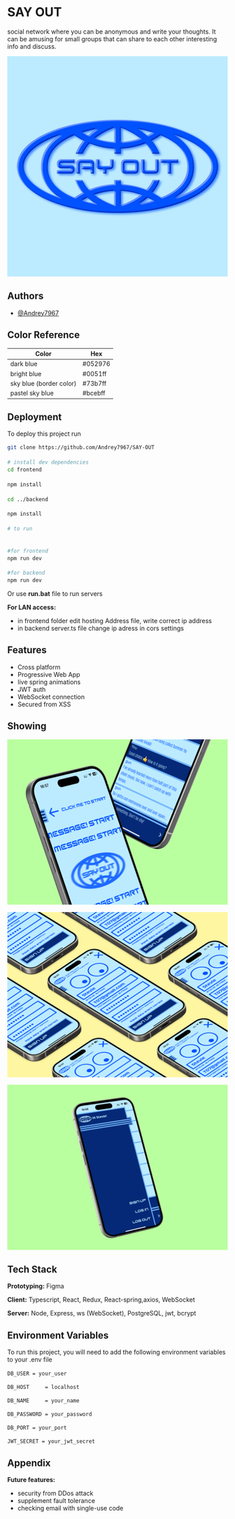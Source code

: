 
# SAY OUT

social network where you can be anonymous and write your thoughts. It can be amusing for small groups that can share to each other interesting info and discuss.




![Logo](https://github.com/Andrey7967/SAY-OUT/blob/main/frontend/public/flat.png)




## Authors

- [@Andrey7967](https://github.com/Andrey7967)

## Color Reference

| Color             | Hex                                                                |
| ----------------- | ------------------------------------------------------------------ |
| dark blue | #052976  |
| bright blue |#0051ff |
| sky blue (border color) | #73b7ff|
| pastel sky  blue |#bcebff |


## Deployment

To deploy this project run

```bash
git clone https://github.com/Andrey7967/SAY-OUT

# install dev dependencies
cd frontend

npm install

cd ../backend

npm install

# to run


#for frontend
npm run dev

#for backend
npm run dev

```

Or use **run.bat** file to run servers

**For LAN access:**

* in frontend folder edit hosting Address file, write correct ip address
* in backend server.ts file change ip adress in cors settings




## Features
- Cross platform
- Progressive Web App
- live spring animations
- JWT auth
- WebSocket connection
- Secured from XSS

## Showing

![ ](https://github.com/Andrey7967/SAY-OUT/blob/main/readmeSources/1.png)

![ ](https://github.com/Andrey7967/SAY-OUT/blob/main/readmeSources/2.png)

![ ](https://github.com/Andrey7967/SAY-OUT/blob/main/readmeSources/3.png)


## Tech Stack

**Prototyping:** Figma

**Client:**  Typescript, React, Redux, React-spring,axios, WebSocket

**Server:** Node, Express, ws (WebSocket), PostgreSQL, jwt, bcrypt



## Environment Variables

To run this project, you will need to add the following environment variables to your .env file

`DB_USER = your_user`

`DB_HOST     = localhost`

`DB_NAME     = your_name`

`DB_PASSWORD = your_password`

`DB_PORT = your_port`

`JWT_SECRET = your_jwt_secret`

## Appendix
**Future features:**

* security from DDos attack
* supplement fault tolerance
* checking email with single-use code


